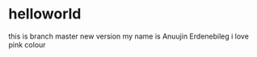 # helloworld

this is branch master new version 
my name is Anuujin Erdenebileg 
i love pink colour 

